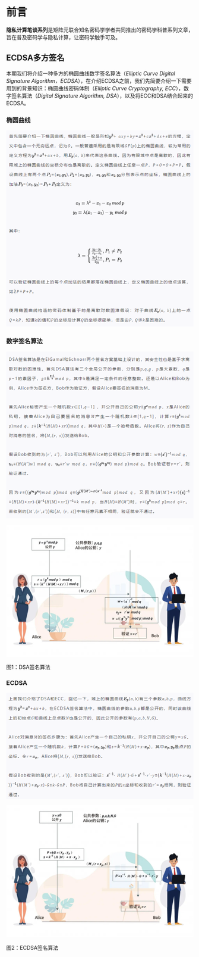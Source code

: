 # 前言

**隐私计算笔谈系列**是矩阵元联合知名密码学学者共同推出的密码学科普系列文章，旨在普及密码学与隐私计算，让密码学触手可及。

## ECDSA多方签名

本期我们将介绍一种多方的椭圆曲线数字签名算法（*Elliptic Curve Digital Signature Algorithm，ECDSA*），在介绍ECDSA之前，我们先简要介绍一下需要用到的背景知识：椭圆曲线密码体制（*Elliptic Curve Cryptography, ECC*），数字签名算法（*Digital Signature Algorithm, DSA*），以及将ECC和DSA结合起来的ECDSA。

### 椭圆曲线

![](./imgs/10.png)

### 数字签名算法

![](./imgs/11.png)

![](./imgs/13.jpg)

图1：DSA签名算法

### ECDSA

![](./imgs/12.png)

![](./imgs/15.jpg)

图2：ECDSA签名算法